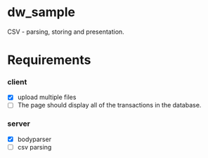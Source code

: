 # dw_sample
CSV - parsing, storing and presentation.

# Requirements
### client
- [x] upload multiple files
- [ ] The page should display all of the transactions in the database.

### server
- [x] bodyparser
- [ ] csv parsing
